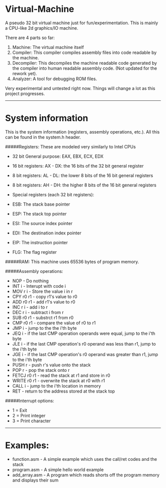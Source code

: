 # Virtual-Machine

A pseudo 32 bit virtual machine just for fun/experimentation. This is mainly a CPU-like 2d graphics/IO machine.

There are 4 parts so far:
  1. Machine: The virtual machine itself
  2. Compiler: This compiler compiles assembly files into code readable by the machine.
  3. Decompiler: This decompiles the machine readable code generated by the compiler into human readable assembly code. (Not updated for the rework yet).
  4. Analyzer: A tool for debugging ROM files.

Very experimental and untested right now. Things will change a lot as this project progresses.

---------------------------------------------------------------------------------------------------------------------------
# System information
This is the system information (registers, assembly operations, etc.). All this can be found in the system.h header.

#####Registers:
These are modeled very similarly to Intel CPUs

  * 32 bit General purpose: EAX, EBX, ECX, EDX
  * 16 bit registers: AX - DX: the 16 bits of the 32 bit general register
  * 8 bit registers: AL - DL: the lower 8 bits of the 16 bit general registers
  * 8 bit registers: AH - DH: the higher 8 bits of the 16 bit general registers
  
  * Special registers (each 32 bit registers):
  * ESB: The stack base pointer
  * ESP: The stack top pointer
  * ESI: The source index pointer
  * EDI: The destination index pointer
  * EIP: The instruction pointer
  * FLG: The flag register
  
#####RAM:
This machine uses 65536 bytes of program memory.

#####Assembly operations:
  * NOP - Do nothing
  * INT i - Interupt with code i
  * MOV r i - Store the value i in r
  * CPY r0 r1 - copy r1's value to r0
  * ADD r0 r1 - add r1's value to r0
  * INC r i - add i to r
  * DEC r i - subtract i from r
  * SUB r0 r1 - substrct r1 from r0
  * CMP r0 r1 - compare the value of r0 to r1
  * JMP i - jump to the the i'th byte
  * JEQ i - if the last CMP operation operands were equal, jump to the i'th byte
  * JLE i - if the last CMP operation's r0 operand was less than r1, jump to the i'th byte
  * JGE i - if the last CMP operation's r0 operand was greater than r1, jump to the i'th byte
  * PUSH r - push r's value onto the stack
  * POP r - pop the stack onto r
  * FETCJ r0 r1 - read the stack at r1 and store in r0
  * WRITE r0 r1 - overwrite the stack at r0 with r1
  * CALL i - jump to the i'th location in memory
  * RET - return to the address stored at the stack top
  
#####Interrupt options:
  - 1 = Exit
  - 2 = Print integer
  - 3 = Print character


---------------------------------------------------------------------------------------------------------------------------
# Examples:
* function.asm - A simple example which uses the call/ret codes and the stack
* program.asm - A simple hello world example
* add_array.asm - A program which reads shorts off the program memory and displays their sum